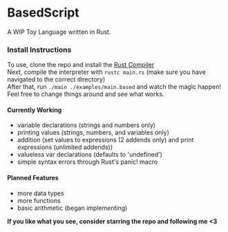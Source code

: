 # BasedScript

A WIP Toy Language written in Rust.

### Install Instructions

To use, clone the repo and install the [Rust Compiler](https://www.rust-lang.org/tools/install)\
Next, compile the interpreter with `rustc main.rs` (make sure you have navigated to the correct directory)\
After that, run `./main ./examples/main.based` and watch the magic happen! Feel free to change things around and see what works.

#### Currently Working

- variable declarations (strings and numbers only)
- printing values (strings, numbers, and variables only)
- addition (set values to expressions (2 addends only) and print expressions (unlimited addends))
- valueless var declarations (defaults to 'undefined')
- simple syntax errors through Rust's panic! macro

#### Planned Features

- more data types
- more functions
- basic arithmetic (began implementing)

**If you like what you see, consider starring the repo and following me <3**
